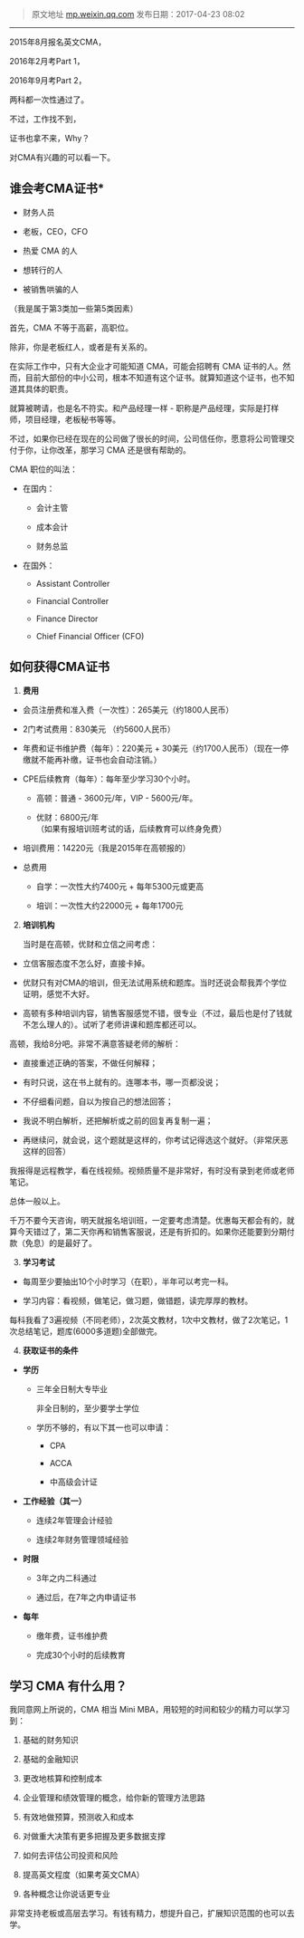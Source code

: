 > 原文地址 [mp.weixin.qq.com](https://mp.weixin.qq.com/s?__biz=MzIwMzA5NTI3NQ==&mid=2649902249&idx=1&sn=91a297b21b4cc8ec48751bdf23287808&chksm=8ed2412db9a5c83b95c35988722b84ac17ff99fdf38c85d2828776ca6884604dd24a8feb4ab0&scene=21#wechat_redirect)
> 发布日期：2017-04-23 08:02
---
2015年8月报名英文CMA，

2016年2月考Part 1，

2016年9月考Part 2，

两科都一次性通过了。

  

不过，工作找不到，

证书也拿不来，Why？

  

对CMA有兴趣的可以看一下。  

##  谁会考CMA证书*  

  

-   财务人员
    
-   老板，CEO，CFO
    
-   热爱 CMA 的人  
    
-   想转行的人
    
-   被销售哄骗的人
    

（我是属于第3类加一些第5类因素）

  
首先，CMA 不等于高薪，高职位。

除非，你是老板红人，或者是有关系的。

  

在实际工作中，只有大企业才可能知道 CMA，可能会招聘有 CMA 证书的人。然而，目前大部份的中小公司，根本不知道有这个证书。就算知道这个证书，也不知道其具体的职责。

  

就算被聘请，也是名不符实。和产品经理一样 - 职称是产品经理，实际是打样师，项目经理，老板秘书等等。

  

不过，如果你已经在现在的公司做了很长的时间，公司信任你，愿意将公司管理交付于你，让你改革，那学习 CMA 还是很有帮助的。

  

CMA 职位的叫法：

-   在国内：
    

	-   会计主管
	    
	-   成本会计
	    
	-   财务总监
    

-   在国外：
    

	-   Assistant Controller
	    
	-   Financial Controller
	    
	-   Finance Director
	    
	-   Chief Financial Officer (CFO)
    

  

  

## 如何获得CMA证书  

  

1.  **费用**
    

-   会员注册费和准入费（一次性）：265美元（约1800人民币）  
    
-   2门考试费用：830美元 （约5600人民币）
    
-   年费和证书维护费（每年）：220美元 + 30美元（约1700人民币）（现在一停缴就不能再补缴，证书也会自动注销。）
    
-   CPE后续教育（每年）：每年至少学习30个小时。
    

	-   高顿：普通 - 3600元/年，VIP - 5600元/年。
	    
	-   优财：6800元/年  
	    （如果有报培训班考试的话，后续教育可以终身免费）
    

-   培训费用：14220元（我是2015年在高顿报的）
    
-   总费用
    

	-   自学：一次性大约7400元 + 每年5300元或更高
	    
	-   培训：一次性大约22000元 + 每年1700元  
      
    

2.  **培训机构**  
    
    当时是在高顿，优财和立信之间考虑：
    

-   立信客服态度不怎么好，直接卡掉。
    
-   优财只有对CMA的培训，但无法试用系统和题库。当时还说会帮我弄个学位证明，感觉不大好。
    
-   高顿有多种培训内容，销售客服感觉不错，很专业（不过，最后也是付了钱就不怎么理人的）。试听了老师讲课和题库都还可以。
    

高顿，我给8分吧。非常不满意答疑老师的解析：

-   直接重述正确的答案，不做任何解释；
    
-   有时只说，这在书上就有的。连哪本书，哪一页都没说；
    
-   不仔细看问题，自以为按自己的想法回答；
    
-   我说不明白解析，还把解析或之前的回复再复制一遍；
    
-   再继续问，就会说，这个题就是这样的，你考试记得选这个就好。（非常厌恶这样的回答）
    

我报得是远程教学，看在线视频。视频质量不是非常好，有时没有录到老师或老师笔记。

总体一般以上。  
  

千万不要今天咨询，明天就报名培训班，一定要考虑清楚。优惠每天都会有的，就算今天错过了，第二天你再和销售客服说，还是有折扣的。如果你还能要到分期付款（免息）的是最好了。  
  

  

3.  **学习考试**  
    

-   每周至少要抽出10个小时学习（在职），半年可以考完一科。
    
-   学习内容：看视频，做笔记，做习题，做错题，读完厚厚的教材。
    

  
每科我看了3遍视频（不同老师），2次英文教材，1次中文教材，做了2次笔记，1次总结笔记，题库(6000多道题)全部做完。  
  

4.  **获取证书的条件**
    

-   **学历**
    

	-   三年全日制大专毕业  
	    
	    非全日制的，至少要学士学位
	    
	-   学历不够的，有以下其一也可以申请：
    

		-   CPA
		    
		-   ACCA
		    
		-   中高级会计证
    

-   **工作经验（其一）**
    

	-   连续2年管理会计经验
	    
	-   连续2年财务管理领域经验
    

-   **时限**
    

	-   3年之内二科通过  
	    
	-   通过后，在7年之内申请证书
    

-   **每年**
    
	
	-   缴年费，证书维护费
	    
	-   完成30个小时的后续教育
    

  

  

## 学习 CMA 有什么用？ 

  

我同意网上所说的，CMA 相当 Mini MBA，用较短的时间和较少的精力可以学习到：

  

1. 基础的财务知识

2. 基础的金融知识

3. 更改地核算和控制成本

4. 企业管理和绩效管理的概念，给你新的管理方法思路

5. 有效地做预算，预测收入和成本

7. 对做重大决策有更多把握及更多数据支撑

8. 如何去评估公司投资和风险

9. 提高英文程度（如果考英文CMA）

10. 各种概念让你说话更专业

  

非常支持老板或高层去学习。有钱有精力，想提升自己，扩展知识范围的也可以去学。